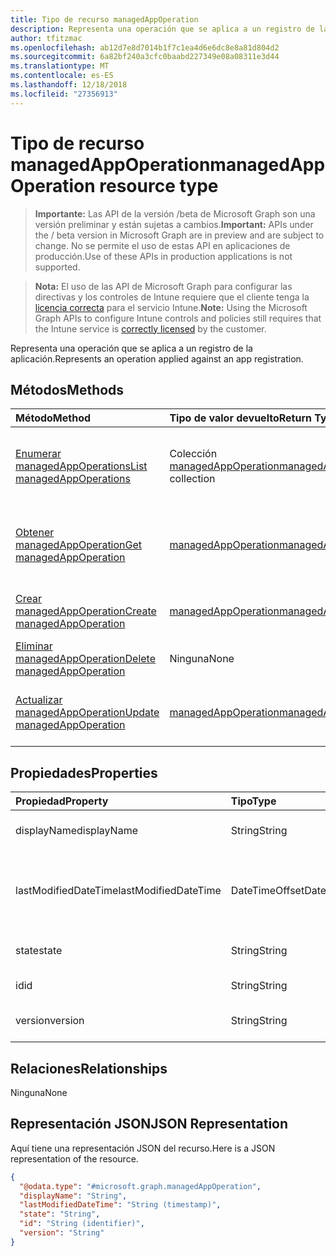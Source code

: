 ```yaml
---
title: Tipo de recurso managedAppOperation
description: Representa una operación que se aplica a un registro de la aplicación.
author: tfitzmac
ms.openlocfilehash: ab12d7e8d7014b1f7c1ea4d6e6dc8e8a81d804d2
ms.sourcegitcommit: 6a82bf240a3cfc0baabd227349e08a08311e3d44
ms.translationtype: MT
ms.contentlocale: es-ES
ms.lasthandoff: 12/18/2018
ms.locfileid: "27356913"
---
```

# <a name="managedappoperation-resource-type"></a><span data-ttu-id="610dd-103">Tipo de recurso managedAppOperation</span><span class="sxs-lookup"><span data-stu-id="610dd-103">managedAppOperation resource type</span></span>

> <span data-ttu-id="610dd-104">**Importante:** Las API de la versión /beta de Microsoft Graph son una versión preliminar y están sujetas a cambios.</span><span class="sxs-lookup"><span data-stu-id="610dd-104">**Important:** APIs under the / beta version in Microsoft Graph are in preview and are subject to change.</span></span> <span data-ttu-id="610dd-105">No se permite el uso de estas API en aplicaciones de producción.</span><span class="sxs-lookup"><span data-stu-id="610dd-105">Use of these APIs in production applications is not supported.</span></span>

> <span data-ttu-id="610dd-106">**Nota:** El uso de las API de Microsoft Graph para configurar las directivas y los controles de Intune requiere que el cliente tenga la [licencia correcta](https://go.microsoft.com/fwlink/?linkid=839381) para el servicio Intune.</span><span class="sxs-lookup"><span data-stu-id="610dd-106">**Note:** Using the Microsoft Graph APIs to configure Intune controls and policies still requires that the Intune service is [correctly licensed](https://go.microsoft.com/fwlink/?linkid=839381) by the customer.</span></span>

<span data-ttu-id="610dd-107">Representa una operación que se aplica a un registro de la aplicación.</span><span class="sxs-lookup"><span data-stu-id="610dd-107">Represents an operation applied against an app registration.</span></span>
## <a name="methods"></a><span data-ttu-id="610dd-108">Métodos</span><span class="sxs-lookup"><span data-stu-id="610dd-108">Methods</span></span>
|<span data-ttu-id="610dd-109">Método</span><span class="sxs-lookup"><span data-stu-id="610dd-109">Method</span></span>|<span data-ttu-id="610dd-110">Tipo de valor devuelto</span><span class="sxs-lookup"><span data-stu-id="610dd-110">Return Type</span></span>|<span data-ttu-id="610dd-111">Descripción</span><span class="sxs-lookup"><span data-stu-id="610dd-111">Description</span></span>|
|:---|:---|:---|
|[<span data-ttu-id="610dd-112">Enumerar managedAppOperations</span><span class="sxs-lookup"><span data-stu-id="610dd-112">List managedAppOperations</span></span>](../api/intune-mam-managedappoperation-list.md)|<span data-ttu-id="610dd-113">Colección [managedAppOperation](../resources/intune-mam-managedappoperation.md)</span><span class="sxs-lookup"><span data-stu-id="610dd-113">[managedAppOperation](../resources/intune-mam-managedappoperation.md) collection</span></span>|<span data-ttu-id="610dd-114">Enumere las propiedades y las relaciones de los objetos [managedAppOperation](../resources/intune-mam-managedappoperation.md).</span><span class="sxs-lookup"><span data-stu-id="610dd-114">List properties and relationships of the [managedAppOperation](../resources/intune-mam-managedappoperation.md) objects.</span></span>|
|[<span data-ttu-id="610dd-115">Obtener managedAppOperation</span><span class="sxs-lookup"><span data-stu-id="610dd-115">Get managedAppOperation</span></span>](../api/intune-mam-managedappoperation-get.md)|[<span data-ttu-id="610dd-116">managedAppOperation</span><span class="sxs-lookup"><span data-stu-id="610dd-116">managedAppOperation</span></span>](../resources/intune-mam-managedappoperation.md)|<span data-ttu-id="610dd-117">Lea las propiedades y las relaciones del objeto [managedAppOperation](../resources/intune-mam-managedappoperation.md).</span><span class="sxs-lookup"><span data-stu-id="610dd-117">Read properties and relationships of the [managedAppOperation](../resources/intune-mam-managedappoperation.md) object.</span></span>|
|[<span data-ttu-id="610dd-118">Crear managedAppOperation</span><span class="sxs-lookup"><span data-stu-id="610dd-118">Create managedAppOperation</span></span>](../api/intune-mam-managedappoperation-create.md)|[<span data-ttu-id="610dd-119">managedAppOperation</span><span class="sxs-lookup"><span data-stu-id="610dd-119">managedAppOperation</span></span>](../resources/intune-mam-managedappoperation.md)|<span data-ttu-id="610dd-120">Cree un objeto [managedAppOperation](../resources/intune-mam-managedappoperation.md).</span><span class="sxs-lookup"><span data-stu-id="610dd-120">Create a new [managedAppOperation](../resources/intune-mam-managedappoperation.md) object.</span></span>|
|[<span data-ttu-id="610dd-121">Eliminar managedAppOperation</span><span class="sxs-lookup"><span data-stu-id="610dd-121">Delete managedAppOperation</span></span>](../api/intune-mam-managedappoperation-delete.md)|<span data-ttu-id="610dd-122">Ninguna</span><span class="sxs-lookup"><span data-stu-id="610dd-122">None</span></span>|<span data-ttu-id="610dd-123">Elimina un [managedAppOperation](../resources/intune-mam-managedappoperation.md).</span><span class="sxs-lookup"><span data-stu-id="610dd-123">Deletes a [managedAppOperation](../resources/intune-mam-managedappoperation.md).</span></span>|
|[<span data-ttu-id="610dd-124">Actualizar managedAppOperation</span><span class="sxs-lookup"><span data-stu-id="610dd-124">Update managedAppOperation</span></span>](../api/intune-mam-managedappoperation-update.md)|[<span data-ttu-id="610dd-125">managedAppOperation</span><span class="sxs-lookup"><span data-stu-id="610dd-125">managedAppOperation</span></span>](../resources/intune-mam-managedappoperation.md)|<span data-ttu-id="610dd-126">Actualice las propiedades de un objeto [managedAppOperation](../resources/intune-mam-managedappoperation.md).</span><span class="sxs-lookup"><span data-stu-id="610dd-126">Update the properties of a [managedAppOperation](../resources/intune-mam-managedappoperation.md) object.</span></span>|

## <a name="properties"></a><span data-ttu-id="610dd-127">Propiedades</span><span class="sxs-lookup"><span data-stu-id="610dd-127">Properties</span></span>
|<span data-ttu-id="610dd-128">Propiedad</span><span class="sxs-lookup"><span data-stu-id="610dd-128">Property</span></span>|<span data-ttu-id="610dd-129">Tipo</span><span class="sxs-lookup"><span data-stu-id="610dd-129">Type</span></span>|<span data-ttu-id="610dd-130">Descripción</span><span class="sxs-lookup"><span data-stu-id="610dd-130">Description</span></span>|
|:---|:---|:---|
|<span data-ttu-id="610dd-131">displayName</span><span class="sxs-lookup"><span data-stu-id="610dd-131">displayName</span></span>|<span data-ttu-id="610dd-132">String</span><span class="sxs-lookup"><span data-stu-id="610dd-132">String</span></span>|<span data-ttu-id="610dd-133">El nombre de la operación.</span><span class="sxs-lookup"><span data-stu-id="610dd-133">The operation name.</span></span>|
|<span data-ttu-id="610dd-134">lastModifiedDateTime</span><span class="sxs-lookup"><span data-stu-id="610dd-134">lastModifiedDateTime</span></span>|<span data-ttu-id="610dd-135">DateTimeOffset</span><span class="sxs-lookup"><span data-stu-id="610dd-135">DateTimeOffset</span></span>|<span data-ttu-id="610dd-136">La última vez que se modificó el funcionamiento de la aplicación.</span><span class="sxs-lookup"><span data-stu-id="610dd-136">The last time the app operation was modified.</span></span>|
|<span data-ttu-id="610dd-137">state</span><span class="sxs-lookup"><span data-stu-id="610dd-137">state</span></span>|<span data-ttu-id="610dd-138">String</span><span class="sxs-lookup"><span data-stu-id="610dd-138">String</span></span>|<span data-ttu-id="610dd-139">El estado actual de la operación</span><span class="sxs-lookup"><span data-stu-id="610dd-139">The current state of the operation</span></span>|
|<span data-ttu-id="610dd-140">id</span><span class="sxs-lookup"><span data-stu-id="610dd-140">id</span></span>|<span data-ttu-id="610dd-141">String</span><span class="sxs-lookup"><span data-stu-id="610dd-141">String</span></span>|<span data-ttu-id="610dd-142">Clave de la entidad.</span><span class="sxs-lookup"><span data-stu-id="610dd-142">Key of the entity.</span></span>|
|<span data-ttu-id="610dd-143">version</span><span class="sxs-lookup"><span data-stu-id="610dd-143">version</span></span>|<span data-ttu-id="610dd-144">String</span><span class="sxs-lookup"><span data-stu-id="610dd-144">String</span></span>|<span data-ttu-id="610dd-145">Versión de la entidad.</span><span class="sxs-lookup"><span data-stu-id="610dd-145">Version of the entity.</span></span>|

## <a name="relationships"></a><span data-ttu-id="610dd-146">Relaciones</span><span class="sxs-lookup"><span data-stu-id="610dd-146">Relationships</span></span>
<span data-ttu-id="610dd-147">Ninguna</span><span class="sxs-lookup"><span data-stu-id="610dd-147">None</span></span>
## <a name="json-representation"></a><span data-ttu-id="610dd-148">Representación JSON</span><span class="sxs-lookup"><span data-stu-id="610dd-148">JSON Representation</span></span>
<span data-ttu-id="610dd-149">Aquí tiene una representación JSON del recurso.</span><span class="sxs-lookup"><span data-stu-id="610dd-149">Here is a JSON representation of the resource.</span></span>
<!-- {
  "blockType": "resource",
  "keyProperty": "id",
  "@odata.type": "microsoft.graph.managedAppOperation"
}
-->
``` json
{
  "@odata.type": "#microsoft.graph.managedAppOperation",
  "displayName": "String",
  "lastModifiedDateTime": "String (timestamp)",
  "state": "String",
  "id": "String (identifier)",
  "version": "String"
}
```





